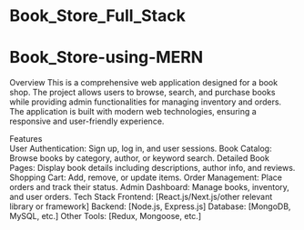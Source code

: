 ﻿# Book_Store_Full_Stack
# Book_Store-using-MERN
Overview
This is a comprehensive web application designed for a book shop. The project allows users to browse, search, and purchase books while providing admin functionalities for         managing inventory and orders. The application is built with modern web technologies, ensuring a responsive and user-friendly experience.

Features                        
User Authentication: Sign up, log in, and user sessions.
Book Catalog: Browse books by category, author, or keyword search.
Detailed Book Pages: Display book details including descriptions, author info, and reviews.
Shopping Cart: Add, remove, or update items.
Order Management: Place orders and track their status.
Admin Dashboard: Manage books, inventory, and user orders.
Tech Stack
Frontend: [React.js/Next.js/other relevant library or framework]
Backend: [Node.js, Express.js]
Database: [MongoDB, MySQL, etc.]
Other Tools: [Redux, Mongoose, etc.]
